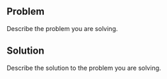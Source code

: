 ## Problem

Describe the problem you are solving.

## Solution

Describe the solution to the problem you are solving.
